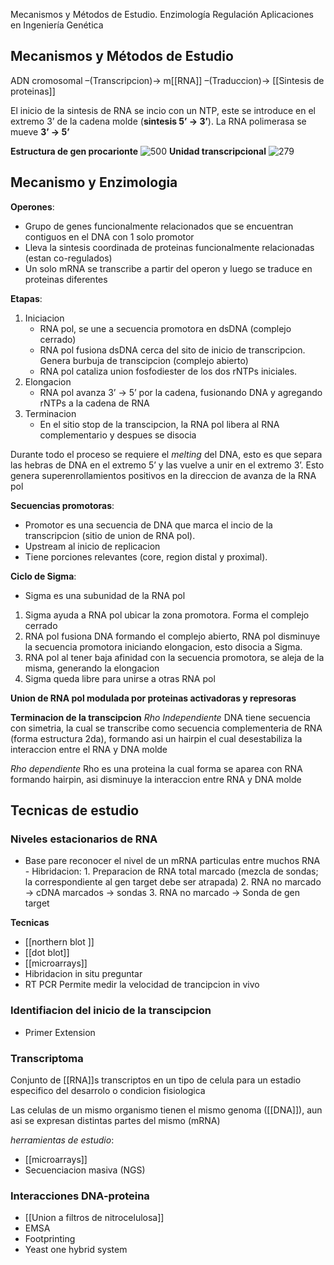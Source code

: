 Mecanismos y Métodos de Estudio. 
Enzimología
Regulación
Aplicaciones en Ingeniería Genética
## Mecanismos y Métodos de Estudio 
ADN cromosomal –(Transcripcion)→ m[[RNA]] –(Traduccion)→ [[Sintesis de proteinas]]

El inicio de la sintesis de RNA se incio con un NTP, este se introduce en el extremo 3’ de la cadena molde (**sintesis 5’ → 3’**). La RNA polimerasa se mueve **3’ → 5’**

**Estructura de gen procarionte**
![500](https://i.imgur.com/n3kQpSl.png)
**Unidad transcripcional**
![279](https://i.imgur.com/Y6bFlto.png)  
## Mecanismo y Enzimologia
**Operones**: 
- Grupo de genes funcionalmente relacionados que se encuentran contiguos en el DNA con 1 solo promotor
- Lleva la sintesis coordinada de proteinas funcionalmente relacionadas (estan co-regulados)
- Un solo mRNA se transcribe a partir del operon y luego se traduce en proteinas diferentes

**Etapas**:
1. Iniciacion
	  - RNA pol, se une a secuencia promotora en dsDNA (complejo cerrado)
	  - RNA pol fusiona dsDNA cerca del sito de inicio de transcripcion. Genera burbuja de transcipcion (complejo abierto)
	  - RNA pol cataliza union fosfodiester de los dos rNTPs iniciales.
2. Elongacion
	  - RNA pol avanza 3’ → 5’ por la cadena, fusionando DNA y agregando rNTPs a la cadena de RNA
3. Terminacion
	  - En el sitio stop de la transcipcion, la RNA pol libera al RNA complementario y despues se disocia

Durante todo el proceso se requiere el *melting* del DNA, esto es que separa las hebras de DNA en el extremo 5’ y las vuelve a unir en el extremo 3’. Esto genera superenrollamientos positivos en la direccion de avanza de la RNA pol

**Secuencias promotoras**:
- Promotor es una secuencia de DNA que marca el incio de la transcripcion (sitio de union de RNA pol).
- Upstream al inicio de replicacion
- Tiene porciones relevantes (core, region distal y proximal).

**Ciclo de Sigma**:
- Sigma es una subunidad de la RNA pol
1. Sigma ayuda a RNA pol ubicar la zona promotora. Forma el complejo cerrado
2. RNA pol fusiona DNA formando el complejo abierto, RNA pol disminuye la secuencia promotora iniciando elongacion, esto disocia a Sigma.
3. RNA pol al tener baja afinidad con la secuencia promotora, se aleja de la misma, generando la elongacion
4. Sigma queda libre para unirse a otras RNA pol

**Union de RNA pol modulada por proteinas activadoras y represoras**

**Terminacion de la transcipcion**
*Rho Independiente*
DNA tiene secuencia con simetria, la cual se transcribe como secuencia complementeria de RNA (forma estructura 2da), formando asi un hairpin el cual desestabiliza la interaccion entre el RNA y DNA molde

*Rho dependiente*
Rho es una proteina la cual forma se aparea con RNA formando hairpin, asi disminuye la interaccion entre RNA y DNA molde

## Tecnicas de estudio

### Niveles estacionarios de RNA

- Base pare reconocer el nivel de un mRNA particulas entre muchos RNA
	  - Hibridacion:
		1. Preparacion de RNA total marcado (mezcla de sondas; la correspondiente al gen target debe ser atrapada)
		2. RNA no marcado → cDNA marcados → sondas
		3. RNA no marcado → Sonda de gen target

 **Tecnicas**
 - [[northern blot ]]
- [[dot blot]]
- [[microarrays]] 
- Hibridacion in situ
  preguntar 
- RT PCR
  Permite medir la velocidad de trancipcion in vivo


### Identifiacion del inicio de la transcipcion

- Primer Extension


### Transcriptoma
Conjunto de [[RNA]]s transcriptos en un tipo de celula para un estadio especifico del desarrolo o condicion fisiologica

Las celulas de un mismo organismo tienen el mismo genoma ([[DNA]]), aun asi se expresan distintas partes del mismo (mRNA)

*herramientas de estudio*:

- [[microarrays]]
- Secuenciacion masiva (NGS)

### Interacciones DNA-proteina

- [[Union a filtros de nitrocelulosa]]
- EMSA
- Footprinting 
- Yeast one hybrid system